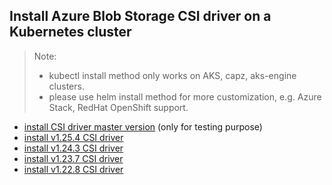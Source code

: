 ## Install Azure Blob Storage CSI driver on a Kubernetes cluster
> Note: 
>  - kubectl install method only works on AKS, capz, aks-engine clusters.
>  - please use helm install method for more customization, e.g. Azure Stack, RedHat OpenShift support.
> 
 - [install CSI driver master version](./install-csi-driver-master.md) (only for testing purpose)
 - [install v1.25.4 CSI driver](./install-csi-driver-v1.25.4.md)
 - [install v1.24.3 CSI driver](./install-csi-driver-v1.24.3.md)
 - [install v1.23.7 CSI driver](./install-csi-driver-v1.23.7.md)
 - [install v1.22.8 CSI driver](./install-csi-driver-v1.22.8.md)
